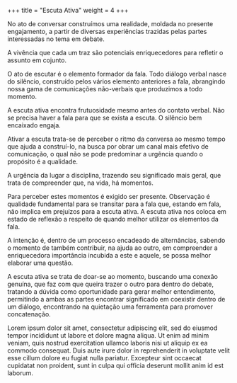 +++
title = "Escuta Ativa"
weight = 4
+++

No ato de conversar construímos uma realidade, moldada no presente engajamento, a partir de diversas experiências trazidas pelas partes interessadas no tema em debate.

A vivência que cada um traz são potenciais enriquecedores para refletir o assunto em cojunto. 

O ato de escutar é o elemento formador da fala. Todo diálogo verbal nasce do silêncio, construído pelos vários elemento anteriores a fala, abrangindo nossa gama de comunicações não-verbais que produzimos a todo momento.

A escuta ativa encontra frutuosidade mesmo antes do contato verbal. Não se precisa haver a fala para que se exista a escuta. O silêncio bem encaixado engaja.

Ativar a escuta trata-se de perceber o ritmo da conversa ao mesmo tempo que ajuda a construí-lo, na busca por obrar um canal mais efetivo de comunicação, o qual não se pode predominar a urgência quando o propósito é a qualidade.

A urgência da lugar a disciplina, trazendo seu significado mais geral, que trata de compreender que, na vida, há momentos.

Para perceber estes momentos é exigido ser presente. Observação é qualidade fundamental para se transitar para a fala que, estando em fala, não implica em prejuízos para a escuta ativa. A escuta ativa nos coloca em estado de reflexão a respeito de quando melhor utilizar os elementos da fala.

A intenção é, dentro de um processo encadeado de alternâncias, sabendo o momento de também contribuir, na ajuda ao outro, em compreender a enriquecedora importância incubida a este e aquele, se possa melhor elaborar uma questão. 

A escuta ativa se trata de doar-se ao momento, buscando uma conexão genuína, que faz com que queira trazer o outro para dentro do debate, tratando a dúvida como oportunidade para gerar melhor entendimento, permitindo a ambas as partes encontrar significado em coexistir dentro de um diálogo, encontrando na quietação uma ferramenta para  promover concatenação.

<!--more-->

Lorem ipsum dolor sit amet, consectetur adipiscing elit, sed do eiusmod tempor incididunt ut labore et dolore magna aliqua. Ut enim ad minim veniam, quis nostrud exercitation ullamco laboris nisi ut aliquip ex ea commodo consequat. Duis aute irure dolor in reprehenderit in voluptate velit esse cillum dolore eu fugiat nulla pariatur. Excepteur sint occaecat cupidatat non proident, sunt in culpa qui officia deserunt mollit anim id est laborum.
